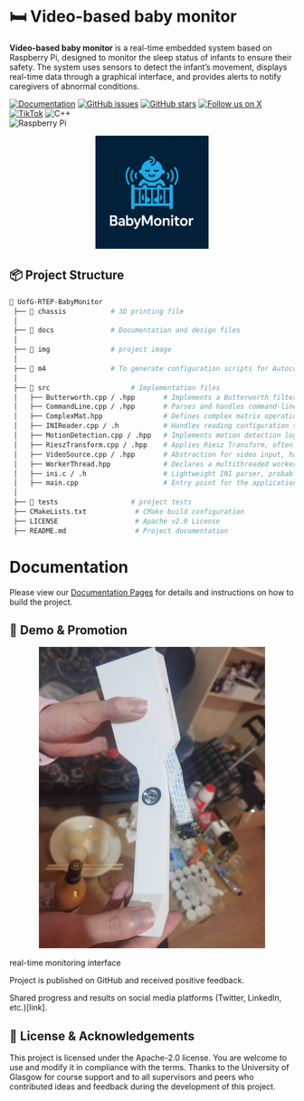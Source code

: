 # 🛏️ Video-based baby monitor

**Video-based baby monitor** is a real-time embedded system based on Raspberry Pi, designed to monitor the sleep status of infants to ensure their safety. The system uses sensors to detect the infant’s movement, displays real-time data through a graphical interface, and provides alerts to notify caregivers of abnormal conditions.



[![Documentation](https://img.shields.io/badge/docs-mkdocs-lightgrey.svg?style=flat)](https://qicoco97.github.io/UofG-RTEP-BabyMonitor/)
[![GitHub issues](https://img.shields.io/github/issues/qicoco97/UofG-RTEP-BabyMonitor.svg)](https://github.com/Qicoco97/UofG-RTEP-BabyMonitor/issues)
[![GitHub stars](https://img.shields.io/github/stars/qicoco97/UofG-RTEP-BabyMonitor.svg)](https://github.com/qicoco97/UofG-RTEP-BabyMonitor/stargazers)
[![Follow us on X](https://img.shields.io/badge/X-@babymonitor_gla-1DA1F2?logo=twitter&logoColor=white)](https://x.com/babymonitor_gla)
[![TikTok](https://img.shields.io/badge/TikTok-@babymonitor-black?logo=tiktok&logoColor=white)](https://www.tiktok.com/@congli.zhang)
![C++](https://img.shields.io/badge/Language-C%2B%2B-red.svg)  
![Raspberry Pi](https://img.shields.io/badge/Platform-Raspberry%20Pi-green.svg) 
<p align="center">
  <img src="img/logo.png" width="200" alt="BabyMonitor Logo">
</p>

## 📦 Project Structure

```bash
📂 UofG-RTEP-BabyMonitor
 ├── 📂 chassis           # 3D printing file
 │
 ├── 📂 docs              # Documentation and design files 
 │
 ├── 📂 img               # project image
 │
 ├── 📂 m4                # To generate configuration scripts for Autoconf
 │                  
 ├── 📂 src                    # Implementation files
 │   ├── Butterworth.cpp / .hpp       # Implements a Butterworth filter for signal/image smoothing
 │   ├── CommandLine.cpp / .hpp       # Parses and handles command-line arguments for the application
 │   ├── ComplexMat.hpp               # Defines complex matrix operations, likely used in Riesz Transform
 │   ├── INIReader.cpp / .h           # Handles reading configuration settings from .ini files
 │   ├── MotionDetection.cpp / .hpp   # Implements motion detection logic, likely frame differencing or filtering
 │   ├── RieszTransform.cpp / .hpp    # Applies Riesz Transform, often used for phase-based motion amplification
 │   ├── VideoSource.cpp / .hpp       # Abstraction for video input, handles camera or video file streams
 │   ├── WorkerThread.hpp             # Declares a multithreaded worker for background processing (e.g., motion detection)
 │   ├── ini.c / .h                   # Lightweight INI parser, probably a third-party or standalone config reader
 │   ├── main.cpp                     # Entry point for the application, likely initializes components and starts processing
 │
 ├── 📂 tests                  # project tests
 ├── CMakeLists.txt            # CMake build configuration
 ├── LICENSE                   # Apache v2.0 License
 ├── README.md                 # Project documentation
```


# Documentation

Please view our [Documentation Pages](https://qicoco97.github.io/UofG-RTEP-BabyMonitor/) for details and instructions on how to build the project.

## 📸 Demo & Promotion
<p align="center">
  <img src="img/demo.jpg" width="400" alt="BabyMonitor Logo">
</p> real-time monitoring interface

Project is published on GitHub and received positive feedback.

Shared progress and results on social media platforms (Twitter, LinkedIn, etc.)[link].

## 📄 License & Acknowledgements
This project is licensed under the Apache-2.0 license. You are welcome to use and modify it in compliance with the terms. Thanks to the University of Glasgow for course support and to all supervisors and peers who contributed ideas and feedback during the development of this project.
